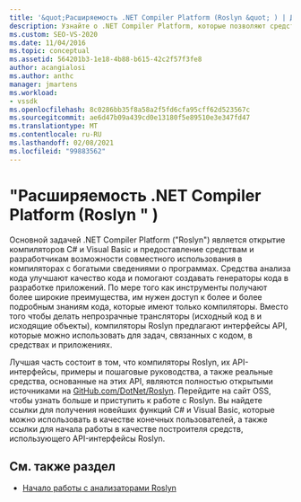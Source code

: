 ```yaml
---
title: '&quot;Расширяемость .NET Compiler Platform (Roslyn &quot; ) | Документация Майкрософт'
description: Узнайте о .NET Compiler Platform, которые позволяют средствам и разработчикам совместно использовать в компиляторах с богатыми сведениями о программах.
ms.custom: SEO-VS-2020
ms.date: 11/04/2016
ms.topic: conceptual
ms.assetid: 564201b3-1e18-4b88-b615-42c2f57f3fe8
author: acangialosi
ms.author: anthc
manager: jmartens
ms.workload:
- vssdk
ms.openlocfilehash: 8c0286bb35f8a58a2f5fd6cfa95cff62d523567c
ms.sourcegitcommit: ae6d47b09a439cd0e13180f5e89510e3e347fd47
ms.translationtype: MT
ms.contentlocale: ru-RU
ms.lasthandoff: 02/08/2021
ms.locfileid: "99883562"
---
```

# <a name="net-compiler-platform-quotroslynquot-extensibility"></a>&quot;Расширяемость .NET Compiler Platform (Roslyn &quot; )
Основной задачей .NET Compiler Platform ("Roslyn") является открытие компиляторов C# и Visual Basic и предоставление средствам и разработчикам возможности совместного использования в компиляторах с богатыми сведениями о программах. Средства анализа кода улучшают качество кода и помогают создавать генераторы кода в разработке приложений. По мере того как инструменты получают более широкие преимущества, им нужен доступ к более и более подробным знаниям кода, которые имеют только компиляторы. Вместо того чтобы делать непрозрачные трансляторы (исходный код в и исходящие объекты), компиляторы Roslyn предлагают интерфейсы API, которые можно использовать для задач, связанных с кодом, в средствах и приложениях.

 Лучшая часть состоит в том, что компиляторы Roslyn, их API-интерфейсы, примеры и пошаговые руководства, а также реальные средства, основанные на этих API, являются полностью открытыми источниками на [GitHub.com/DotNet/Roslyn](https://github.com/dotnet/Roslyn). Перейдите на сайт OSS, чтобы узнать больше и приступить к работе с Roslyn. Вы найдете ссылки для получения новейших функций C# и Visual Basic, которые можно использовать в качестве конечных пользователей, а также ссылки для начала работы в качестве построителя средств, использующего API-интерфейсы Roslyn.

## <a name="see-also"></a>См. также раздел
- [Начало работы с анализаторами Roslyn](../extensibility/getting-started-with-roslyn-analyzers.md)
